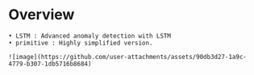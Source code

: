 # Overview

    • LSTM : Advanced anomaly detection with LSTM
    • primitive : Highly simplified version.  

    ![image](https://github.com/user-attachments/assets/90db3d27-1a9c-4779-b307-1db5716b8684)